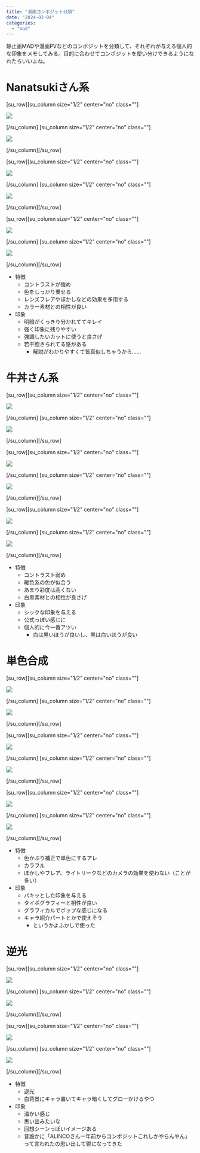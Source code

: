 ```yaml
---
title: "漫画コンポジット分類"
date: "2024-02-04"
categories: 
  - "mad"
---
```


静止画MADや漫画PVなどのコンポジットを分類して、それぞれが与える個人的な印象をメモしてみる。目的に合わせてコンポジットを使い分けできるようになれたらいいよね。

<!--more-->

# Nanatsukiさん系

\[su\_row\]\[su\_column size="1/2" center="no" class=""\]

![](../../images/【AMVMAD】ふたりエスケーフ-0001.png)

\[/su\_column\] \[su\_column size="1/2" center="no" class=""\]

![](../../images/【AMVMAD】傷物語【ハイハーヘンチレイション】-0001.png)

\[/su\_column\]\[/su\_row\]

\[su\_row\]\[su\_column size="1/2" center="no" class=""\]

![](../../images/【AMVMAD】恋するおとめの作り方【Just】-0001.png)

\[/su\_column\] \[su\_column size="1/2" center="no" class=""\]

![](../../images/【静止画MAD】Compulsive-Bomber【爆弾魔】-0001.png)

\[/su\_column\]\[/su\_row\]

\[su\_row\]\[su\_column size="1/2" center="no" class=""\]

![](../../images/【静止画MAD】世界の終わりに柴犬と-YduqRimENIg-0001.png)

\[/su\_column\] \[su\_column size="1/2" center="no" class=""\]

![](../../images/【静止画MAD】先輩はおとこのこ【雨と花束】-0001.png)

\[/su\_column\]\[/su\_row\]

- 特徴
    - コントラストが強め
    - 色をしっかり乗せる
    - レンズフレアやぼかしなどの効果を多用する
    - カラー素材との相性が良い
- 印象
    - 明暗がくっきり分かれててキレイ
    - 強く印象に残りやすい
    - 強調したいカットに使うと良さげ
    - 若干飽きられてる感がある
        - 解説がわかりやすくて皆真似しちゃうから……

# 牛丼さん系

\[su\_row\]\[su\_column size="1/2" center="no" class=""\]

![](../../images/『呪術廻戦』8・9巻同時発売記念スヘシャルPV-0001.png)

\[/su\_column\] \[su\_column size="1/2" center="no" class=""\]

![](../../images/『地獄楽』最終局面突入第11巻発売記念公式PV-0001.png)

\[/su\_column\]\[/su\_row\]

\[su\_row\]\[su\_column size="1/2" center="no" class=""\]

![](../../images/『極楽街』ＪＣ3巻発売記念ＰＶ｜アウトサイターEve-0001.png)

\[/su\_column\] \[su\_column size="1/2" center="no" class=""\]

![](../../images/【怪獣警報】日本震撼『怪獣８号』発生≪公式ＰＶ≫-0001.png)

\[/su\_column\]\[/su\_row\]

\[su\_row\]\[su\_column size="1/2" center="no" class=""\]

![](../../images/【公式】『SAKAMOTO-DAYS』3巻発売記念PV-0001.png)

\[/su\_column\] \[su\_column size="1/2" center="no" class=""\]

![](../../images/【僕のヒーローアカテミア】ー未成年の主張ー【シャンフアニメイスム】-0001.png)

\[/su\_column\]\[/su\_row\]

- 特徴
    - コントラスト弱め
    - 暖色系の色が似合う
    - あまり彩度は高くない
    - 白黒素材との相性が良さげ
- 印象
    - シックな印象を与える
    - 公式っぽい感じに
    - 個人的に今一番アツい
        - 白は黒いほうが良いし、黒は白いほうが良い

# 単色合成

\[su\_row\]\[su\_column size="1/2" center="no" class=""\]

![](../../images/「BLEACH-EX.」公式PV第2弾-0001.png)

\[/su\_column\] \[su\_column size="1/2" center="no" class=""\]

![](../../images/JUMP-MV-『NARUTO-ナルト-』×『遥か彼方』-ASIAN-KUNG-FU-GENERATION-0001.png)

\[/su\_column\]\[/su\_row\]

\[su\_row\]\[su\_column size="1/2" center="no" class=""\]

![](../../images/MMV-CHAINSAW-MAN-Part-2-x-TERRASPEX-0001.png)

\[/su\_column\] \[su\_column size="1/2" center="no" class=""\]

![](../../images/『ウァンハイア』コミックス第1巻2024年1月16日（火）発売！-lhZZAkJ8UR8-0001.png)

\[/su\_column\]\[/su\_row\]

\[su\_row\]\[su\_column size="1/2" center="no" class=""\]

![](../../images/【僕のヒーローアカテミア】フロヒーローPV【公式】-0001.png)

\[/su\_column\] \[su\_column size="1/2" center="no" class=""\]

![](../../images/チェンソーマン-0001.png)

\[/su\_column\]\[/su\_row\]

- 特徴
    - 色かぶり補正で単色にするアレ
    - カラフル
    - ぼかしやフレア、ライトリークなどのカメラの効果を使わない（ことが多い）
- 印象
    - パキッとした印象を与える
    - タイポグラフィーと相性が良い
    - グラフィカルでポップな感じになる
    - キャラ紹介パートとかで使えそう
        - というかよふかしで使った

# 逆光

\[su\_row\]\[su\_column size="1/2" center="no" class=""\]

![](../../images/【MMGC2023-Day10】由比ヶ浜結衣【First-Love】【俺カイル】-0001.png)

\[/su\_column\] \[su\_column size="1/2" center="no" class=""\]

![](../../images/【MAD】-ほほえみ-【恋の撮り方】-sm36774276-0001.png)

\[/su\_column\]\[/su\_row\]

\[su\_row\]\[su\_column size="1/2" center="no" class=""\]

![](../../images/【MAD】-Regret-【一度たけても、後悔してます。】-sm37139867-0001.png)

\[/su\_column\] \[su\_column size="1/2" center="no" class=""\]

![](../../images/【静止画MAD】噺家に限り無し【あかね噺】-0001.png)

\[/su\_column\]\[/su\_row\]

- 特徴
    - 逆光
    - 白背景にキャラ置いてキャラ暗くしてグローかけるやつ
- 印象
    - 温かい感じ
    - 思い出みたいな
    - 回想シーンっぽいイメージある
    - 昔誰かに「ALINCOさん一年前からコンポジットこれしかやらんやん」って言われたの思い出して鬱になってきた
